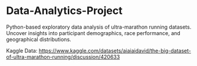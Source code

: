 # Data-Analytics-Project
Python-based exploratory data analysis of ultra-marathon running datasets. Uncover insights into participant demographics, race performance, and geographical distributions.

Kaggle Data: https://www.kaggle.com/datasets/aiaiaidavid/the-big-dataset-of-ultra-marathon-running/discussion/420633
